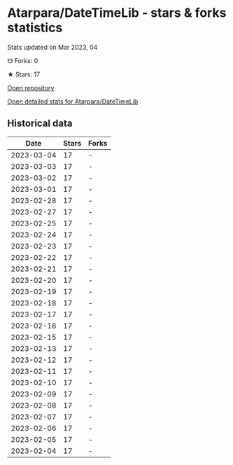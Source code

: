# Atarpara/DateTimeLib - stars & forks statistics

Stats updated on Mar 2023, 04

☋ Forks: 0

★ Stars: 17

[Open repository](https://github.com/Atarpara/DateTimeLib)

[Open detailed stats for Atarpara/DateTimeLib](https://reviewgithub.com/rep/Atarpara/DateTimeLib)

## Historical data
| Date | Stars | Forks |
|------|-------|-------|
| 2023-03-04 | 17 | - | 
| 2023-03-03 | 17 | - | 
| 2023-03-02 | 17 | - | 
| 2023-03-01 | 17 | - | 
| 2023-02-28 | 17 | - | 
| 2023-02-27 | 17 | - | 
| 2023-02-25 | 17 | - | 
| 2023-02-24 | 17 | - | 
| 2023-02-23 | 17 | - | 
| 2023-02-22 | 17 | - | 
| 2023-02-21 | 17 | - | 
| 2023-02-20 | 17 | - | 
| 2023-02-19 | 17 | - | 
| 2023-02-18 | 17 | - | 
| 2023-02-17 | 17 | - | 
| 2023-02-16 | 17 | - | 
| 2023-02-15 | 17 | - | 
| 2023-02-13 | 17 | - | 
| 2023-02-12 | 17 | - | 
| 2023-02-11 | 17 | - | 
| 2023-02-10 | 17 | - | 
| 2023-02-09 | 17 | - | 
| 2023-02-08 | 17 | - | 
| 2023-02-07 | 17 | - | 
| 2023-02-06 | 17 | - | 
| 2023-02-05 | 17 | - | 
| 2023-02-04 | 17 | - | 

